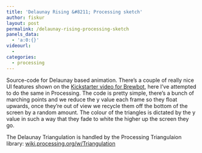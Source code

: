 ```yaml
---
title: 'Delaunay Rising &#8211; Processing sketch'
author: fiskur
layout: post
permalink: /delaunay-rising-processing-sketch
panels_data:
  - 'a:0:{}'
videourl:
  - 
categories:
  - processing
---
```

Source-code for Delaunay based animation. There&#8217;s a couple of really nice UI features shown on the <a href="http://www.kickstarter.com/projects/cargo/brewbot-the-smart-brewing-appliance" target="_blank">Kickstarter video for Brewbot</a>, here I&#8217;ve attempted to do the same in Processing. The code is pretty simple, there&#8217;s a bunch of marching points and we reduce the y value each frame so they float upwards, once they&#8217;re out of view we recycle them off the bottom of the screen by a random amount. The colour of the triangles is dictated by the y value in such a way that they fade to white the higher up the screen they go.

<!--more-->

  


The Delaunay Triangulation is handled by the Processing Triangulaion library: <a href="http://wiki.processing.org/w/Triangulation" target="_blank">wiki.processing.org/w/Triangulation</a>
